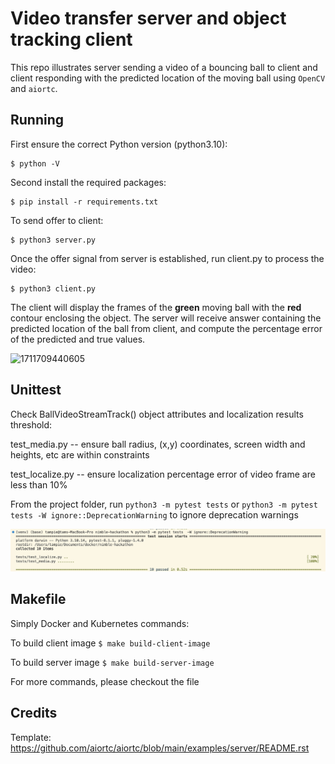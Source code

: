 Video transfer server and object tracking client
================================================

This repo illustrates server sending a video of a bouncing ball to client and client responding with the predicted location of the moving ball using `OpenCV` and `aiortc`.

Running
-------

First ensure the correct Python version (python3.10):

```
$ python -V
```

Second install the required packages: 

```
$ pip install -r requirements.txt
```

To send offer to client:

```
$ python3 server.py
```

Once the offer signal from server is established, run client.py to process the video:

```
$ python3 client.py
```

The client will display the frames of the **green** moving ball with the **red** contour enclosing the object. The server will receive answer containing the predicted location of the ball from client, and compute the percentage error of the predicted and true values.

![1711709440605](image/README/1711709440605.png)

Unittest
--------

Check BallVideoStreamTrack() object attributes and localization results threshold:

test_media.py -- ensure ball radius, (x,y) coordinates, screen width and heights, etc are within constraints

test_localize.py -- ensure localization percentage error of video frame are less than 10%

From the project folder, run `python3 -m pytest tests` or `python3 -m pytest tests -W ignore::DeprecationWarning` to ignore deprecation warnings

![1711711342335](image/README/1711711342335.png)

Makefile
--------

Simply Docker and Kubernetes commands:

To build client image `$ make build-client-image`

To build server image `$ make build-server-image`

For more commands, please checkout the file

Credits
-------

Template: https://github.com/aiortc/aiortc/blob/main/examples/server/README.rst
